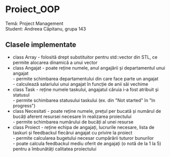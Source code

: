 # Proiect_OOP
Temă: Project Management\
Student: Andreea Căpitanu, grupa 143
## Clasele implementate
* class Array - folosită drept substituitor pentru std::vector din STL, ce permite alocarea dinamică a unui vector
* class Angajat - poate reține numele, anul angajării și departamentul unui angajat\
                - permite schimbarea departamentului din care face parte un angajat\
                - calculează salariului unui angajat în funcție de anii săi vechime
* class Task - reține numele taskului, angajatul căruia i-a fost atribuit și statusul\
             - permite schimbarea statusului taskului (ex. din "Not started" în "In progress")
* class Necesitati - poate reține numele, prețul per bucată și numărul de bucăți aferent resursei necesare în realizarea proiectului\
                   - permite schimbarea numărului de bucăți al unei resurse
* class Proiect - reține echipa de angajați, lucrurile necesare, lista de taskuri și feedbackul fiecărui angajat cu privire la proiect\
                - permite calcularea bugetului necesar cumpărării tuturor bunurilor\
                - poate calcula feedbackul mediu oferit de angajați (o notă de la 1 la 5) pentru a îmbunătăți calitatea proiectului
